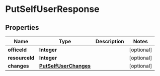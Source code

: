# PutSelfUserResponse

## Properties
Name | Type | Description | Notes
------------ | ------------- | ------------- | -------------
**officeId** | **Integer** |  |  [optional]
**resourceId** | **Integer** |  |  [optional]
**changes** | [**PutSelfUserChanges**](PutSelfUserChanges.md) |  |  [optional]
